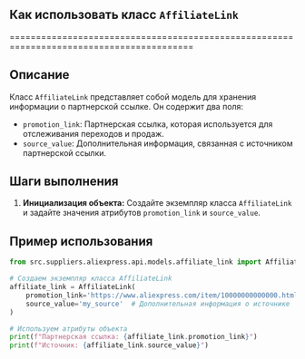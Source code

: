 ## Как использовать класс `AffiliateLink`
=========================================================================================

Описание
-------------------------
Класс `AffiliateLink` представляет собой модель для хранения информации о партнерской ссылке. Он содержит два поля:

- `promotion_link`:  Партнерская ссылка, которая используется для отслеживания переходов и продаж.
- `source_value`:  Дополнительная информация, связанная с источником партнерской ссылки.

Шаги выполнения
-------------------------
1. **Инициализация объекта:** Создайте экземпляр класса `AffiliateLink` и задайте значения атрибутов `promotion_link` и `source_value`.

Пример использования
-------------------------

```python
from src.suppliers.aliexpress.api.models.affiliate_link import AffiliateLink

# Создаем экземпляр класса AffiliateLink
affiliate_link = AffiliateLink(
    promotion_link='https://www.aliexpress.com/item/10000000000000.html?aff=12345678',  # Партнерская ссылка
    source_value='my_source'  # Дополнительная информация о источнике
)

# Используем атрибуты объекта
print(f"Партнерская ссылка: {affiliate_link.promotion_link}")
print(f"Источник: {affiliate_link.source_value}")
```